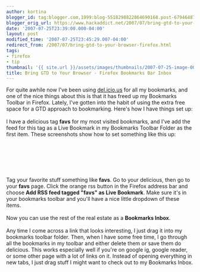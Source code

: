 ```yaml
---
author: kortina
blogger_id: tag:blogger.com,1999:blog-5518298822864690168.post-6794648729215765262
blogger_orig_url: https://www.hackaddict.net/2007/07/bring-gtd-to-your-browser-firefox.html
date: '2007-07-25T23:39:00.000-04:00'
layout: post
modified_time: '2007-07-25T23:45:29.007-04:00'
redirect_from: /2007/07/bring-gtd-to-your-browser-firefox.html
tags:
- firefox
- tip
thumbnail: '{{ site.url }}/assets/images/thumbnails/2007-07-25-image-0000.png'
title: Bring GTD to Your Browser - Firefox Bookmarks Bar Inbox
---
```


For quite awhile now I've been using <a href="http://del.icio.us/" title="del.icio.us">del.icio.us</a> for all my bookmarks, and one of the nice things about this is that it has freed up my Bookmarks Toolbar in Firefox.  Lately, I've gotten into the habit of using the extra free space for a GTD approach to bookmarking.  Here's how I have things set up:<br/><br/>I have a delicious tag <b>favs</b> for my most visited bookmarks, and I've add the feed for this tag as a Live Bookmark in my Bookmarks Toolbar Folder as the first item.  These screenshots show how to set something like this up:<br/><br/><img alt="" border="0" id="BLOGGER_PHOTO_ID_5091345294887101090" src="{{ site.url }}/assets/images/posts/2007-07-25-image-0000.png" style="display:block; margin:0px auto 10px; text-align:center; "/><br/><br/><img alt="" border="0" id="BLOGGER_PHOTO_ID_5091345475275727538" src="{{ site.url }}/assets/images/posts/2007-07-25-image-0001.png" style="display:block; margin:0px auto 10px; text-align:center; "/><br/><br/>Tag your favorite stuff something like <b>favs</b>.  Go to your delicious, then go to your <b>favs</b> page.  Click the orange rss button in the Firefox address bar and choose <b>Add RSS feed tagged "favs" as Live Bookmark</b>.  Make sure it's in your bookmarks toolbar and you'll have a nice little dropdown of these items.<br/><br/>Now you can use the rest of the real estate as a <b>Bookmarks Inbox</b>.<br/><br/>Any time I come across a link that looks interesting, I just drag it into my bookmarks toolbar folder.  Then, when I have some free time, I go through all the bookmarks in my toolbar and either delete them or save them do delicious.  This works especially well if you're on google ig, google reader, or some other page with a lot of links on it.  Instead of opening everything in new tabs, I just drag stuff I might want to check out to my Bookmarks Inbox.<br/><br/><object height="350" width="425"> <param name="movie" value="http://www.youtube.com/v/UFLYhdXFwUs"/> <embed height="350" src="http://www.youtube.com/v/UFLYhdXFwUs" type="application/x-shockwave-flash" width="425"/> </object>